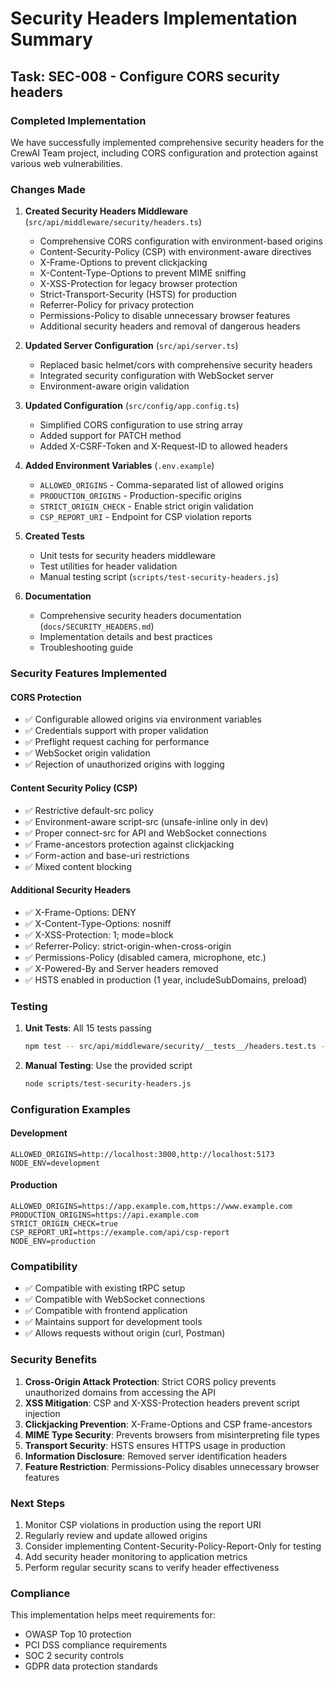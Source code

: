 # Security Headers Implementation Summary

## Task: SEC-008 - Configure CORS security headers

### Completed Implementation

We have successfully implemented comprehensive security headers for the CrewAI Team project, including CORS configuration and protection against various web vulnerabilities.

### Changes Made

1. **Created Security Headers Middleware** (`src/api/middleware/security/headers.ts`)
   - Comprehensive CORS configuration with environment-based origins
   - Content-Security-Policy (CSP) with environment-aware directives
   - X-Frame-Options to prevent clickjacking
   - X-Content-Type-Options to prevent MIME sniffing
   - X-XSS-Protection for legacy browser protection
   - Strict-Transport-Security (HSTS) for production
   - Referrer-Policy for privacy protection
   - Permissions-Policy to disable unnecessary browser features
   - Additional security headers and removal of dangerous headers

2. **Updated Server Configuration** (`src/api/server.ts`)
   - Replaced basic helmet/cors with comprehensive security headers
   - Integrated security configuration with WebSocket server
   - Environment-aware origin validation

3. **Updated Configuration** (`src/config/app.config.ts`)
   - Simplified CORS configuration to use string array
   - Added support for PATCH method
   - Added X-CSRF-Token and X-Request-ID to allowed headers

4. **Added Environment Variables** (`.env.example`)
   - `ALLOWED_ORIGINS` - Comma-separated list of allowed origins
   - `PRODUCTION_ORIGINS` - Production-specific origins
   - `STRICT_ORIGIN_CHECK` - Enable strict origin validation
   - `CSP_REPORT_URI` - Endpoint for CSP violation reports

5. **Created Tests**
   - Unit tests for security headers middleware
   - Test utilities for header validation
   - Manual testing script (`scripts/test-security-headers.js`)

6. **Documentation**
   - Comprehensive security headers documentation (`docs/SECURITY_HEADERS.md`)
   - Implementation details and best practices
   - Troubleshooting guide

### Security Features Implemented

#### CORS Protection
- ✅ Configurable allowed origins via environment variables
- ✅ Credentials support with proper validation
- ✅ Preflight request caching for performance
- ✅ WebSocket origin validation
- ✅ Rejection of unauthorized origins with logging

#### Content Security Policy (CSP)
- ✅ Restrictive default-src policy
- ✅ Environment-aware script-src (unsafe-inline only in dev)
- ✅ Proper connect-src for API and WebSocket connections
- ✅ Frame-ancestors protection against clickjacking
- ✅ Form-action and base-uri restrictions
- ✅ Mixed content blocking

#### Additional Security Headers
- ✅ X-Frame-Options: DENY
- ✅ X-Content-Type-Options: nosniff
- ✅ X-XSS-Protection: 1; mode=block
- ✅ Referrer-Policy: strict-origin-when-cross-origin
- ✅ Permissions-Policy (disabled camera, microphone, etc.)
- ✅ X-Powered-By and Server headers removed
- ✅ HSTS enabled in production (1 year, includeSubDomains, preload)

### Testing

1. **Unit Tests**: All 15 tests passing
   ```bash
   npm test -- src/api/middleware/security/__tests__/headers.test.ts --run
   ```

2. **Manual Testing**: Use the provided script
   ```bash
   node scripts/test-security-headers.js
   ```

### Configuration Examples

#### Development
```env
ALLOWED_ORIGINS=http://localhost:3000,http://localhost:5173
NODE_ENV=development
```

#### Production
```env
ALLOWED_ORIGINS=https://app.example.com,https://www.example.com
PRODUCTION_ORIGINS=https://api.example.com
STRICT_ORIGIN_CHECK=true
CSP_REPORT_URI=https://example.com/api/csp-report
NODE_ENV=production
```

### Compatibility

- ✅ Compatible with existing tRPC setup
- ✅ Compatible with WebSocket connections
- ✅ Compatible with frontend application
- ✅ Maintains support for development tools
- ✅ Allows requests without origin (curl, Postman)

### Security Benefits

1. **Cross-Origin Attack Protection**: Strict CORS policy prevents unauthorized domains from accessing the API
2. **XSS Mitigation**: CSP and X-XSS-Protection headers prevent script injection
3. **Clickjacking Prevention**: X-Frame-Options and CSP frame-ancestors
4. **MIME Type Security**: Prevents browsers from misinterpreting file types
5. **Transport Security**: HSTS ensures HTTPS usage in production
6. **Information Disclosure**: Removed server identification headers
7. **Feature Restriction**: Permissions-Policy disables unnecessary browser features

### Next Steps

1. Monitor CSP violations in production using the report URI
2. Regularly review and update allowed origins
3. Consider implementing Content-Security-Policy-Report-Only for testing
4. Add security header monitoring to application metrics
5. Perform regular security scans to verify header effectiveness

### Compliance

This implementation helps meet requirements for:
- OWASP Top 10 protection
- PCI DSS compliance requirements
- SOC 2 security controls
- GDPR data protection standards